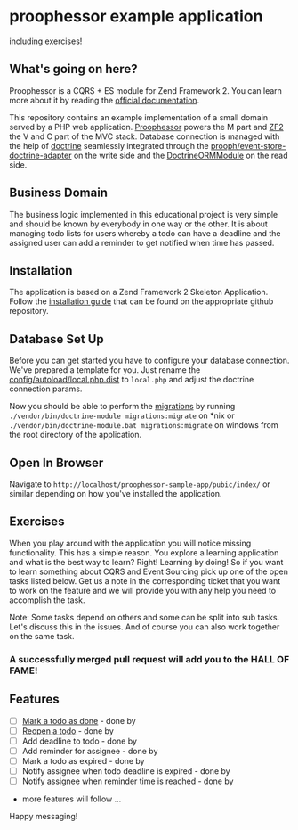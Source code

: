 # proophessor example application
including exercises!

## What's going on here?

Proophessor is a CQRS + ES module for Zend Framework 2. You can learn more about it by reading the [official documentation](http://prooph.github.io/proophessor/).


This repository contains an example implementation of a small domain served by a PHP web application. 
[Proophessor](https://github.com/prooph/proophessor) powers the M part and [ZF2](https://github.com/zendframework/zf2) the V and C part of the
MVC stack. Database connection is managed with the help of [doctrine](https://github.com/doctrine) seamlessly integrated through
the [prooph/event-store-doctrine-adapter](https://github.com/prooph/event-store-doctrine-adapter) on the write side and the
[DoctrineORMModule](https://github.com/doctrine/DoctrineORMModule) on the read side.


## Business Domain

The business logic implemented in this educational project is very simple and should be known by everybody in one way or the other.
It is about managing todo lists for users whereby a todo can have a deadline and the assigned user can add a reminder to get notified when
time has passed.


## Installation

The application is based on a Zend Framework 2 Skeleton Application. Follow the [installation guide](https://github.com/zendframework/ZendSkeletonApplication#installation)
that can be found on the appropriate github repository.

## Database Set Up

Before you can get started you have to configure your database connection. We've prepared a template for you. Just rename the
[config/autoload/local.php.dist](config/autoload/local.php.dist) to `local.php` and adjust the doctrine connection params.

Now you should be able to perform the [migrations](data/migrations/) by running `./vendor/bin/doctrine-module migrations:migrate`
on *nix or `./vendor/bin/doctrine-module.bat migrations:migrate` on windows from the root directory of the application.


## Open In Browser

Navigate to `http://localhost/proophessor-sample-app/pubic/index/` or similar depending on how you've installed the application.

## Exercises

When you play around with the application you will notice missing functionality. This has a simple reason. You explore
a learning application and what is the best way to learn? Right! Learning by doing! So if you want to learn something about
CQRS and Event Sourcing pick up one of the open tasks listed below. Get us a note in the corresponding ticket that you want
to work on the feature and we will provide you with any help you need to accomplish the task.


Note: Some tasks depend on others and some can be split into sub tasks. Let's discuss this in the issues. And of course you
can also work together on the same task.

### A successfully merged pull request will add you to the HALL OF FAME!

## Features

- [ ] [Mark a todo as done](https://github.com/prooph/proophessor-todo-sample/issues/1) - done by <your name here>
- [ ] [Reopen a todo](https://github.com/prooph/proophessor-todo-sample/issues/2) - done by <your name here>
- [ ] Add deadline to todo - done by <your name here>
- [ ] Add reminder for assignee - done by <your name here>
- [ ] Mark a todo as expired - done by <your name here>
- [ ] Notify assignee when todo deadline is expired - done by <your name here>
- [ ] Notify assignee when reminder time is reached - done by <your name here>
- more features will follow ...


Happy messaging!


